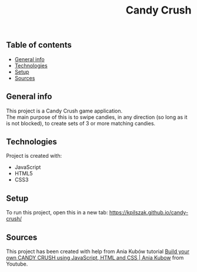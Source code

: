 <h1 align="right">Candy Crush</h1><br>

## Table of contents
* [General info](#general-info)
* [Technologies](#technologies)
* [Setup](#setup)
* [Sources](#sources)

## General info
This project is a Candy Crush game application.  
The main purpose of this is to swipe candies, in any direction (so long as it is not blocked), to create sets of 3 or more matching candies.  
	
## Technologies
Project is created with:
* JavaScript
* HTML5
* CSS3  

## Setup
To run this project, open this in a new tab: <a href="https://kpilszak.github.io/candy-crush/">https://kpilszak.github.io/candy-crush/</a>

## Sources
This project has been created with help from Ania Kubów tutorial <a href="https://www.google.com/url?q=https://www.youtube.com/watch?v%3DXD5sZWxwJUk&sa=D">Build your own CANDY CRUSH using JavaScript, HTML and CSS | Ania Kubow</a> from Youtube.
